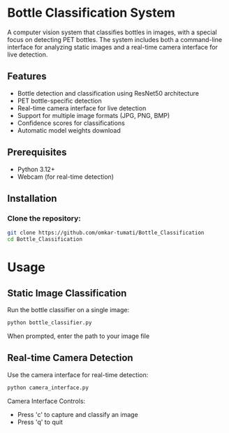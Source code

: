 # Bottle Classification System

A computer vision system that classifies bottles in images, with a special focus on detecting PET bottles. The system includes both a command-line interface for analyzing static images and a real-time camera interface for live detection.

## Features

- Bottle detection and classification using ResNet50 architecture
- PET bottle-specific detection
- Real-time camera interface for live detection
- Support for multiple image formats (JPG, PNG, BMP)
- Confidence scores for classifications
- Automatic model weights download

## Prerequisites

- Python 3.12+
- Webcam (for real-time detection)

## Installation

### Clone the repository:

```bash
git clone https://github.com/omkar-tumati/Bottle_Classification
cd Bottle_Classification
```

# Usage

## Static Image Classification

Run the bottle classifier on a single image:

```bash
python bottle_classifier.py
```

When prompted, enter the path to your image file

## Real-time Camera Detection

Use the camera interface for real-time detection:

```bash
python camera_interface.py
```

Camera Interface Controls:

- Press 'c' to capture and classify an image
- Press 'q' to quit

